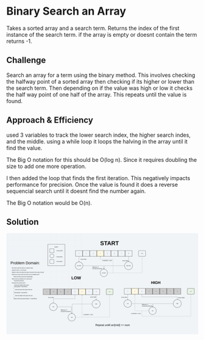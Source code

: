 # Binary Search an Array
<!-- Short summary or background information -->
Takes a sorted array and a search term. Returns the index of the first instance of the search term. if the array is empty or doesnt contain the term returns -1.

## Challenge
<!-- Description of the challenge -->
Search an array for a term using the binary method. This involves checking the halfway point of a sorted array then checking if its higher or lower than the search term. Then depending on if the value was high or low it checks the half way point of one half of the array. This repeats until the value is found.

## Approach & Efficiency
<!-- What approach did you take? Why? What is the Big O space/time for this approach? -->
used 3 variables to track the lower search index, the higher search indes, and the middle. using a while loop it loops the halving in the array until it find the value.

The Big O notation for this should be O(log n). Since it requires doubling the size to add one more operation.

I then added the loop that finds the first iteration. This negatively impacts performance for precision. Once the value is found it does a reverse sequencial search until it doesnt find the number again. 

The Big O notation would be O(n).

## Solution
<!-- Embedded whiteboard image -->
![Binary Search](../assets/ArrayBinarySearch.jpeg)
